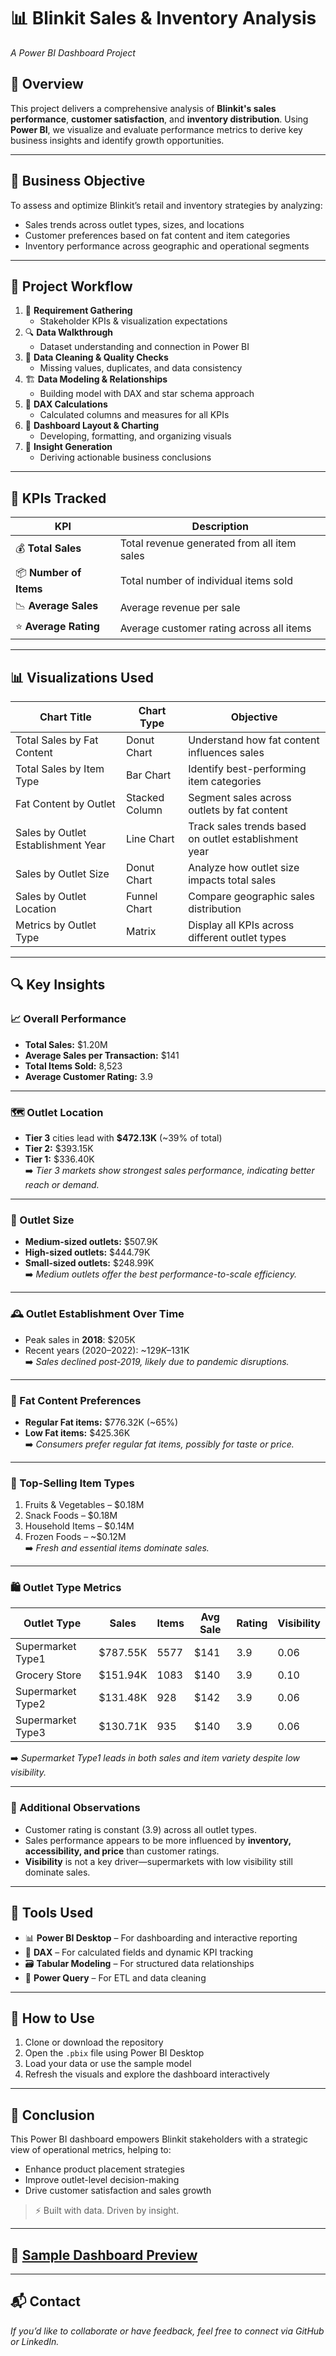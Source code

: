 # 📊 Blinkit Sales & Inventory Analysis  
_A Power BI Dashboard Project_

## 🧠 Overview  
This project delivers a comprehensive analysis of **Blinkit's sales performance**, **customer satisfaction**, and **inventory distribution**. Using **Power BI**, we visualize and evaluate performance metrics to derive key business insights and identify growth opportunities.

---

## 🎯 Business Objective  
To assess and optimize Blinkit’s retail and inventory strategies by analyzing:
- Sales trends across outlet types, sizes, and locations  
- Customer preferences based on fat content and item categories  
- Inventory performance across geographic and operational segments  

---
## 🧱 Project Workflow  

1. 📌 **Requirement Gathering**  
   - Stakeholder KPIs & visualization expectations  
2. 🔍 **Data Walkthrough**  
   - Dataset understanding and connection in Power BI  
3. 🧹 **Data Cleaning & Quality Checks**  
   - Missing values, duplicates, and data consistency  
4. 🏗️ **Data Modeling & Relationships**  
   - Building model with DAX and star schema approach  
5. 📐 **DAX Calculations**  
   - Calculated columns and measures for all KPIs  
6. 🎨 **Dashboard Layout & Charting**  
   - Developing, formatting, and organizing visuals  
7. 🧠 **Insight Generation**  
   - Deriving actionable business conclusions  

---

## 🚀 KPIs Tracked  
| KPI             | Description                                      |
|------------------|--------------------------------------------------|
| 💰 **Total Sales** | Total revenue generated from all item sales     |
| 📦 **Number of Items** | Total number of individual items sold       |
| 📉 **Average Sales** | Average revenue per sale                     |
| ⭐ **Average Rating** | Average customer rating across all items     |

---

## 📊 Visualizations Used

| Chart Title                         | Chart Type      | Objective                                                                 |
|------------------------------------|------------------|---------------------------------------------------------------------------|
| Total Sales by Fat Content         | Donut Chart      | Understand how fat content influences sales                               |
| Total Sales by Item Type           | Bar Chart        | Identify best-performing item categories                                  |
| Fat Content by Outlet              | Stacked Column   | Segment sales across outlets by fat content                               |
| Sales by Outlet Establishment Year | Line Chart       | Track sales trends based on outlet establishment year                     |
| Sales by Outlet Size               | Donut Chart      | Analyze how outlet size impacts total sales                               |
| Sales by Outlet Location           | Funnel Chart     | Compare geographic sales distribution                                     |
| Metrics by Outlet Type             | Matrix           | Display all KPIs across different outlet types                            |

---

## 🔍 Key Insights

### 📈 Overall Performance
- **Total Sales:** $1.20M  
- **Average Sales per Transaction:** $141  
- **Total Items Sold:** 8,523  
- **Average Customer Rating:** 3.9  

---

### 🗺️ Outlet Location
- **Tier 3** cities lead with **$472.13K** (~39% of total)
- **Tier 2:** $393.15K  
- **Tier 1:** $336.40K  
➡️ *Tier 3 markets show strongest sales performance, indicating better reach or demand.*

---

### 🏬 Outlet Size
- **Medium-sized outlets:** $507.9K  
- **High-sized outlets:** $444.79K  
- **Small-sized outlets:** $248.99K  
➡️ *Medium outlets offer the best performance-to-scale efficiency.*

---

### 🕰️ Outlet Establishment Over Time
- Peak sales in **2018**: $205K  
- Recent years (2020–2022): ~$129K–$131K  
➡️ *Sales declined post-2019, likely due to pandemic disruptions.*

---

### 🧈 Fat Content Preferences
- **Regular Fat items:** $776.32K (~65%)  
- **Low Fat items:** $425.36K  
➡️ *Consumers prefer regular fat items, possibly for taste or price.*

---

### 🍎 Top-Selling Item Types
1. Fruits & Vegetables – $0.18M  
2. Snack Foods – $0.18M  
3. Household Items – $0.14M  
4. Frozen Foods – ~$0.12M  
➡️ *Fresh and essential items dominate sales.*

---

### 🛍️ Outlet Type Metrics

| Outlet Type       | Sales     | Items | Avg Sale | Rating | Visibility |
|-------------------|-----------|-------|----------|--------|------------|
| Supermarket Type1 | $787.55K  | 5577  | $141     | 3.9    | 0.06       |
| Grocery Store     | $151.94K  | 1083  | $140     | 3.9    | 0.10       |
| Supermarket Type2 | $131.48K  | 928   | $142     | 3.9    | 0.06       |
| Supermarket Type3 | $130.71K  | 935   | $140     | 3.9    | 0.06       |

➡️ *Supermarket Type1 leads in both sales and item variety despite low visibility.*

---

### 📌 Additional Observations
- Customer rating is constant (3.9) across all outlet types.
- Sales performance appears to be more influenced by **inventory, accessibility, and price** than customer ratings.
- **Visibility** is not a key driver—supermarkets with low visibility still dominate sales.

---


## 🧰 Tools Used  
- 📊 **Power BI Desktop** – For dashboarding and interactive reporting  
- 🔢 **DAX** – For calculated fields and dynamic KPI tracking  
- 🗃️ **Tabular Modeling** – For structured data relationships  
- 🧼 **Power Query** – For ETL and data cleaning  

---

## 📂 How to Use  

1. Clone or download the repository  
2. Open the `.pbix` file using Power BI Desktop  
3. Load your data or use the sample model  
4. Refresh the visuals and explore the dashboard interactively  

---

## 📌 Conclusion  
This Power BI dashboard empowers Blinkit stakeholders with a strategic view of operational metrics, helping to:  
- Enhance product placement strategies  
- Improve outlet-level decision-making  
- Drive customer satisfaction and sales growth  

> ⚡ Built with data. Driven by insight.

---

## 📸 [Sample Dashboard Preview](https://github.com/Nautiyalmukesh2001/BlinkitProjectMkn_-/blob/main/Screenshot%202025-05-21%20155726.png)  


---

## 📬 Contact  
_If you’d like to collaborate or have feedback, feel free to connect via GitHub or LinkedIn._

